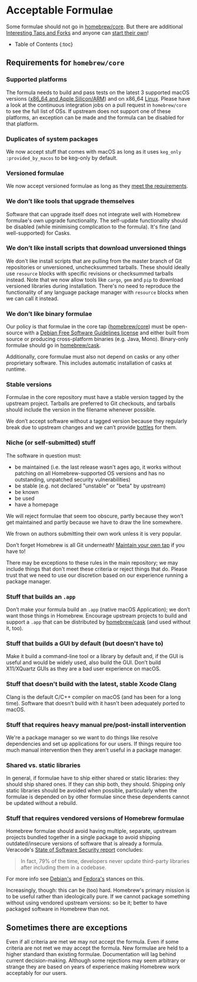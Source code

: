 # Acceptable Formulae

Some formulae should not go in [homebrew/core](https://github.com/Homebrew/homebrew-core). But there are additional [Interesting Taps and Forks](Interesting-Taps-and-Forks.md) and anyone can [start their own](How-to-Create-and-Maintain-a-Tap.md)!

* Table of Contents
{:toc}

## Requirements for `homebrew/core`

### Supported platforms

The formula needs to build and pass tests on the latest 3 supported macOS versions ([x86_64 and Apple Silicon/ARM](Installation.md#macos-requirements)) and on x86_64 [Linux](Linux-CI.md). Please have a look at the continuous integration jobs on a pull request in `homebrew/core` to see the full list of OSs. If upstream does not support one of these platforms, an exception can be made and the formula can be disabled for that platform.

### Duplicates of system packages

We now accept stuff that comes with macOS as long as it uses `keg_only :provided_by_macos` to be keg-only by default.

### Versioned formulae

We now accept versioned formulae as long as they [meet the requirements](Versions.md).

### We don’t like tools that upgrade themselves

Software that can upgrade itself does not integrate well with Homebrew formulae's own upgrade functionality. The self-update functionality should be disabled (while minimising complication to the formula). It's fine (and well-supported) for Casks.

### We don’t like install scripts that download unversioned things

We don't like install scripts that are pulling from the master branch of Git repositories or unversioned, unchecksummed tarballs. These should ideally use `resource` blocks with specific revisions or checksummed tarballs instead. Note that we now allow tools like `cargo`, `gem` and `pip` to download versioned libraries during installation. There's no need to reproduce the functionality of any language package manager with `resource` blocks when we can call it instead.

### We don’t like binary formulae

Our policy is that formulae in the core tap ([homebrew/core](https://github.com/Homebrew/homebrew-core)) must be open-source with a [Debian Free Software Guidelines license](https://wiki.debian.org/DFSGLicenses) and either built from source or producing cross-platform binaries (e.g. Java, Mono). Binary-only formulae should go in [homebrew/cask](https://github.com/Homebrew/homebrew-cask).

Additionally, core formulae must also not depend on casks or any other proprietary software. This includes automatic installation of casks at runtime.

### Stable versions

Formulae in the core repository must have a stable version tagged by the upstream project. Tarballs are preferred to Git checkouts, and tarballs should include the version in the filename whenever possible.

We don’t accept software without a tagged version because they regularly break due to upstream changes and we can’t provide [bottles](Bottles.md) for them.

### Niche (or self-submitted) stuff

The software in question must:

* be maintained (i.e. the last release wasn't ages ago, it works without patching on all Homebrew-supported OS versions and has no outstanding, unpatched security vulnerabilities)
* be stable (e.g. not declared "unstable" or "beta" by upstream)
* be known
* be used
* have a homepage

We will reject formulae that seem too obscure, partly because they won’t get maintained and partly because we have to draw the line somewhere.

We frown on authors submitting their own work unless it is very popular.

Don’t forget Homebrew is all Git underneath! [Maintain your own tap](How-to-Create-and-Maintain-a-Tap.md) if you have to!

There may be exceptions to these rules in the main repository; we may include things that don't meet these criteria or reject things that do. Please trust that we need to use our discretion based on our experience running a package manager.

### Stuff that builds an `.app`

Don’t make your formula build an `.app` (native macOS Application); we don’t want those things in Homebrew. Encourage upstream projects to build and support a `.app` that can be distributed by [homebrew/cask](https://github.com/Homebrew/homebrew-cask) (and used without it, too).

### Stuff that builds a GUI by default (but doesn't have to)

Make it build a command-line tool or a library by default and, if the GUI is useful and would be widely used, also build the GUI. Don’t build X11/XQuartz GUIs as they are a bad user experience on macOS.

### Stuff that doesn't build with the latest, stable Xcode Clang

Clang is the default C/C++ compiler on macOS (and has been for a long time). Software that doesn't build with it hasn't been adequately ported to macOS.

### Stuff that requires heavy manual pre/post-install intervention

We're a package manager so we want to do things like resolve dependencies and set up applications for our users. If things require too much manual intervention then they aren't useful in a package manager.

### Shared vs. static libraries

In general, if formulae have to ship either shared or static libraries: they should ship shared ones.
If they can ship both, they should.
Shipping only static libraries should be avoided when possible, particularly when the formulae is depended on by other formulae since these dependents cannot be updated without a rebuild.

### Stuff that requires vendored versions of Homebrew formulae

Homebrew formulae should avoid having multiple, separate, upstream projects bundled together in a single package to avoid shipping outdated/insecure versions of software that is already a formula. Veracode's [State of Software Security report](https://www.veracode.com/blog/research/announcing-state-software-security-v11-open-source-edition) concludes:
> In fact, 79% of the time, developers never update third-party libraries after including them in a codebase.

For more info see [Debian's](https://www.debian.org/doc/debian-policy/ch-source.html#s-embeddedfiles) and [Fedora's](https://docs.fedoraproject.org/en-US/packaging-guidelines/#bundling) stances on this.

Increasingly, though: this can be (too) hard. Homebrew's primary mission is to be useful rather than ideologically pure. If we cannot package something without using vendored upstream versions: so be it; better to have packaged software in Homebrew than not.

## Sometimes there are exceptions

Even if all criteria are met we may not accept the formula. Even if some criteria are not met we may accept the formula. New formulae are held to a higher standard than existing formulae. Documentation will lag behind current decision-making. Although some rejections may seem arbitrary or strange they are based on years of experience making Homebrew work acceptably for our users.
